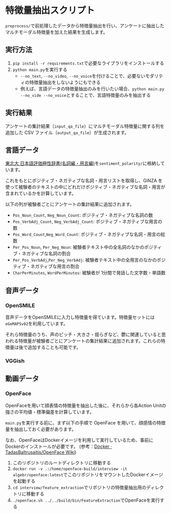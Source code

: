 # 特徴量抽出スクリプト

`preprocess/`で前処理したデータから特徴量抽出を行い、アンケートに抽出したマルチモーダル特徴量を加えた結果を生成します。

## 実行方法

1. `pip install -r requirements.txt`で必要なライブラリをインストールする
2. `python main.py`を実行する
   - `--no_text`, `--no_video`, `--no_voice`を付けることで、必要ないモダリティの特徴量抽出をしないようにもできる
   - 例えば、言語データの特徴量抽出のみを行いたい場合、`python main.py --no_vide --no_voice`とすることで、言語特徴量のみを抽出する

## 実行結果

アンケートの集計結果（`input_qa_file`）にマルチモーダル特徴量に関する列を追加した CSV ファイル（`output_qa_file`）が生成されます。

## 言語データ

[東北大 日本語評価極性辞書(名詞編・用言編)](https://www.cl.ecei.tohoku.ac.jp/Open_Resources-Japanese_Sentiment_Polarity_Dictionary.html)を`sentiment_polarity/`に格納しています。

これをもとにポジティブ・ネガティブな名詞・用言リストを取得し、GiNZA を使って被験者のテキストの中にどれだけポジティブ・ネガティブな名詞・用言が含まれているかを計算しています。

以下の列が被験者ごとにアンケートの集計結果に追加されます。

- `Pos_Noun_Count`, `Neg_Noun_Count`: ポジティブ・ネガティブな名詞の数
- `Pos_VerbAdj_Count`, `Neg_VerbAdj_Count`: ポジティブ・ネガティブな用言の数
- `Pos_Word_Count`,`Neg_Word_Count`: ポジティブ・ネガティブな名詞・用言の総数
- `Per_Pos_Noun`, `Per_Neg_Noun`: 被験者テキスト中の全名詞のなかのポジティブ・ネガティブな名詞の割合
- `Per_Pos_VerbAdj`,`Per_Neg_VerbAdj`: 被験者テキスト中の全用言のなかのポジティブ・ネガティブな用言の割合
- `CharPerMinutes`, `WordPerMinutes`: 被験者が 1分間で発話した文字数・単語数

## 音声データ

### OpenSMILE

音声データをOpenSMILEに入力し特徴量を得ています。特徴量セットには`eGeMAPSv02`を利用しています。

それら特徴量のうち、声のピッチ・大きさ・揺らぎなど、鬱に関連していると思われる特徴量が被験者ごとにアンケートの集計結果に追加されます。これらの特徴量は後で追加することも可能です。

### VGGish


## 動画データ

### OpenFace

OpenFaceを用いて顔表情の特徴量を抽出した後に、それらから各Action Unitの強さの平均値・標準偏差を計算しています。

`main.py`を実行する前に、まず以下の手順で OpenFace を用いて、顔感情の特徴量を抽出しておく必要があります。

なお、OpenFaceはDockerイメージを利用して実行しているため、事前にDockerのインストールが必要です。
(参考：[Docker · TadasBaltrusaitis/OpenFace Wiki](https://github.com/TadasBaltrusaitis/OpenFace/wiki/Docker))

1. このリポジトリのルートディレクトリに移動する
2. `docker run -v .:/home/openface-build/interview -it algebr/openface:latest`でこのリポジトリをマウントしたDockerイメージを起動する
3. `cd interview/feature_extraction`でリポジトリの特徴量抽出用のディレクトリに移動する
4. `./openface.sh ../../build/bin/FeatureExtraction`でOpenFaceを実行する
